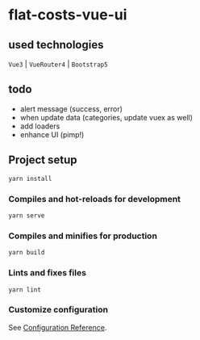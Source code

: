 # flat-costs-vue-ui

## used technologies

`Vue3` | `VueRouter4` | `Bootstrap5`

## todo

- alert message (success, error)
- when update data (categories, update vuex as well)
- add loaders
- enhance UI (pimp!)


## Project setup
```
yarn install
```

### Compiles and hot-reloads for development
```
yarn serve
```

### Compiles and minifies for production
```
yarn build
```

### Lints and fixes files
```
yarn lint
```

### Customize configuration
See [Configuration Reference](https://cli.vuejs.org/config/).
